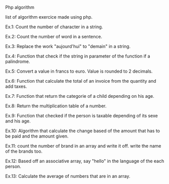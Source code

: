 Php algorithm


list of algorithm exercice made using php.



Ex.1: Count the number of character in a string.

Ex.2: Count the number of word in a sentence.

Ex.3: Replace the work "aujourd'hui" to "demain" in a string.

Ex.4: Function that check if the string in parameter of the function if a palindrome.

Ex.5: Convert a value in francs to euro. Value is rounded to 2 decimals.

Ex.6: Function that calculate the total of an invoice from the quantity and add taxes.

Ex.7: Function that return the categorie of a child depending on his age.

Ex.8: Return the multiplication table of a number.

Ex.9: Function that checked if the person is taxable depending of its sexe and his age.

Ex.10: Algorithm that calculate the change based of the amount that has to be paid and the amount given.

Ex.11: count the number of brand in an array and write it off. write the name of the brands too.

Ex.12: Based off an associative array, say "hello" in the language of the each person.

Ex.13: Calculate the average of numbers that are in an array.
